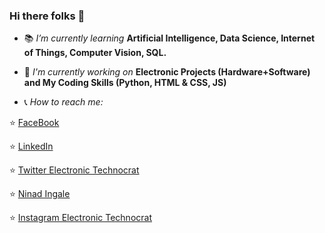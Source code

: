 ### Hi there folks 👋

- :books: *I’m currently learning* **Artificial Intelligence, Data Science, Internet of Things, Computer Vision, SQL.**
- :pencil: *I'm currently working on* **Electronic Projects (Hardware+Software) and My Coding Skills (Python, HTML & CSS, JS)**

- :telephone_receiver: *How to reach me:*  

:star: [FaceBook](https://www.facebook.com/ninad.ingale.5/)

:star: [LinkedIn](https://www.linkedin.com/in/ninad-ingale-352008167/)  

:star: [Twitter Electronic Technocrat](https://twitter.com/Ingale70131855) 

 :star:  [Ninad Ingale](https://twitter.com/NinadIngale3) 
 
 :star:  [Instagram Electronic Technocrat](https://www.instagram.com/official_electronic_technocrat/)



